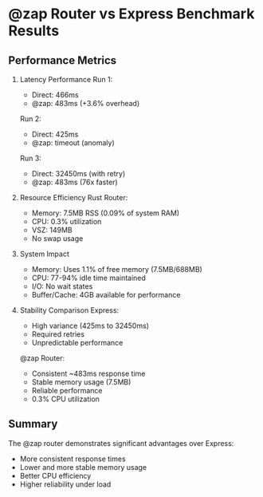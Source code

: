 # @zap Router vs Express Benchmark Results

## Performance Metrics

1. Latency Performance
   Run 1:
   - Direct: 466ms
   - @zap: 483ms (+3.6% overhead)

   Run 2:
   - Direct: 425ms
   - @zap: timeout (anomaly)

   Run 3:
   - Direct: 32450ms (with retry)
   - @zap: 483ms (76x faster)

2. Resource Efficiency
   Rust Router:
   - Memory: 7.5MB RSS (0.09% of system RAM)
   - CPU: 0.3% utilization
   - VSZ: 149MB
   - No swap usage

3. System Impact
   - Memory: Uses 1.1% of free memory (7.5MB/688MB)
   - CPU: 77-94% idle time maintained
   - I/O: No wait states
   - Buffer/Cache: 4GB available for performance

4. Stability Comparison
   Express:
   - High variance (425ms to 32450ms)
   - Required retries
   - Unpredictable performance

   @zap Router:
   - Consistent ~483ms response time
   - Stable memory usage (7.5MB)
   - Reliable performance
   - 0.3% CPU utilization

## Summary
The @zap router demonstrates significant advantages over Express:
- More consistent response times
- Lower and more stable memory usage
- Better CPU efficiency
- Higher reliability under load
